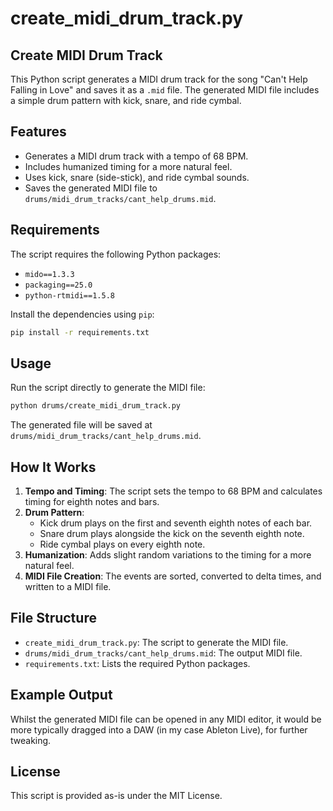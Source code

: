 # create_midi_drum_track.py
## Create MIDI Drum Track

This Python script generates a MIDI drum track for the song "Can't Help Falling in Love" and saves it as a `.mid` file. The generated MIDI file includes a simple drum pattern with kick, snare, and ride cymbal.

## Features

- Generates a MIDI drum track with a tempo of 68 BPM.
- Includes humanized timing for a more natural feel.
- Uses kick, snare (side-stick), and ride cymbal sounds.
- Saves the generated MIDI file to `drums/midi_drum_tracks/cant_help_drums.mid`.

## Requirements

The script requires the following Python packages:

- `mido==1.3.3`
- `packaging==25.0`
- `python-rtmidi==1.5.8`

Install the dependencies using `pip`:

```bash
pip install -r requirements.txt
```

## Usage

Run the script directly to generate the MIDI file:

```bash
python drums/create_midi_drum_track.py
```

The generated file will be saved at `drums/midi_drum_tracks/cant_help_drums.mid`.

## How It Works

1. **Tempo and Timing**: The script sets the tempo to 68 BPM and calculates timing for eighth notes and bars.
2. **Drum Pattern**: 
   - Kick drum plays on the first and seventh eighth notes of each bar.
   - Snare drum plays alongside the kick on the seventh eighth note.
   - Ride cymbal plays on every eighth note.
3. **Humanization**: Adds slight random variations to the timing for a more natural feel.
4. **MIDI File Creation**: The events are sorted, converted to delta times, and written to a MIDI file.

## File Structure

- `create_midi_drum_track.py`: The script to generate the MIDI file.
- `drums/midi_drum_tracks/cant_help_drums.mid`: The output MIDI file.
- `requirements.txt`: Lists the required Python packages.

## Example Output

Whilst the generated MIDI file can be opened in any MIDI editor, it would be more typically dragged into a DAW (in
my case Ableton Live), for further tweaking.

## License


This script is provided as-is under the MIT License.

